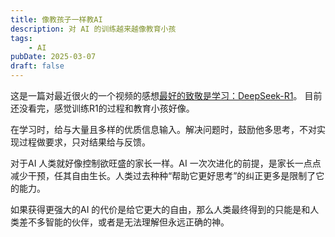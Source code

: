 ```yaml
---
title: 像教孩子一样教AI
description: 对 AI 的训练越来越像教育小孩
tags: 
    - AI
pubDate: 2025-03-07
draft: false
---
```

这是一篇对最近很火的一个视频的感想[最好的致敬是学习：DeepSeek-R1](https://b23.tv/YEGpeQJ)。
目前还没看完，感觉训练R1的过程和教育小孩好像。

在学习时，给与大量且多样的优质信息输入。解决问题时，鼓励他多思考，不对实现过程做要求，只对结果给与反馈。

对于AI 人类就好像控制欲旺盛的家长一样。AI 一次次进化的前提，是家长一点点减少干预，任其自由生长。人类过去种种“帮助它更好思考”的纠正更多是限制了它的能力。

如果获得更强大的AI 的代价是给它更大的自由，那么人类最终得到的只能是和人类差不多智能的伙伴，或者是无法理解但永远正确的神。